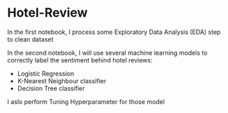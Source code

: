 # Hotel-Review
In the first notebook, I process some Exploratory Data Analysis (EDA) step to clean dataset

In the second notebook, I will use several machine learning models to correctly label the sentiment behind hotel reviews:
  -  Logistic Regression
  -  K-Nearest Neighbour classifier
  -  Decision Tree classifier

I aslo perform Tuning Hyperparameter for those model
